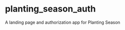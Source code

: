 planting_season_auth
====================

A landing page and authorization app for Planting Season
